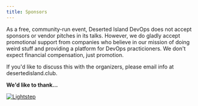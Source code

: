 ```yaml
---
title: Sponsors
---
```


As a free, community-run event, Deserted Island DevOps does not accept sponsors or vendor pitches in its talks. However, we do gladly accept promotional support from companies who believe in our mission of doing weird stuff and providing a platform for DevOps practicioners. We don't expect financial compensation, just promotion.

If you'd like to discuss this with the organizers, please email info at desertedisland.club.

**We'd like to thank...**

[![Lightstep](/images/sponsorlogo/lightstep.png)](https://www.lightstep.com)
